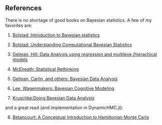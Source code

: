 ## References

There is no shortage of good books on Bayesian statistics. A few of my favorites are:

1. [Bolstad: Introduction to Bayesian statistics](http://www.wiley.com/WileyCDA/WileyTitle/productCd-1118593227.html)

2. [Bolstad: Understanding Computational Bayesian Statistics](http://www.wiley.com/WileyCDA/WileyTitle/productCd-0470046090.html)

3. [Gelman, Hill: Data Analysis using regression and multileve,/hierachical models](http://www.stat.columbia.edu/~gelman/arm/)

4. [McElreath: Statistical Rethinking](http://xcelab.net/rm/statistical-rethinking/)

5. [Gelman, Carlin, and others: Bayesian Data Analysis](http://www.stat.columbia.edu/~gelman/book/)

6. [Lee, Wagenmakers: Bayesian Cognitive Modeling](https://www.cambridge.org/us/academic/subjects/psychology/psychology-research-methods-and-statistics/bayesian-cognitive-modeling-practical-course?format=PB&isbn=9781107603578)

7. [Kruschke:Doing Bayesian Data Analysis](https://sites.google.com/site/doingbayesiandataanalysis/what-s-new-in-2nd-ed)

and a great read (and implementation in DynamicHMC.jl):

8. [Betancourt: A Conceptual Introduction to Hamiltonian Monte Carlo](https://arxiv.org/abs/1701.02434)
